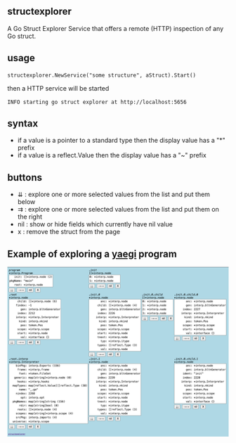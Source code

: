 ## structexplorer

A Go Struct Explorer Service that offers a remote (HTTP) inspection of any Go struct.

## usage

    structexplorer.NewService("some structure", aStruct).Start()

then a HTTP service will be started

    INFO starting go struct explorer at http://localhost:5656

## syntax

- if a value is a pointer to a standard type then the display value has a "*" prefix
- if a value is a reflect.Value then the display value has a "~" prefix

## buttons

- ⇊ : explore one or more selected values from the list and put them below
- ⇉ : explore one or more selected values from the list and put them on the right
- nil : show or hide fields which currently have nil value
- x : remove the struct from the page


## Example of exploring a [yaegi](https://github.com/traefik/yaegi) program

![program](./doc/explore_yaegi.png "Yaegi explore")